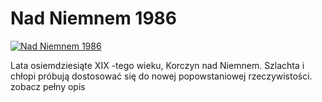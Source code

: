 Nad Niemnem 1986 
=============
[![Nad Niemnem 1986 ](http://vidos.pl/images/player.gif)](http://vidos.pl/nad-niemnem-1986)

 Lata osiemdziesiąte XIX -tego wieku, Korczyn nad Niemnem. Szlachta i chłopi próbują dostosować się do nowej popowstaniowej rzeczywistości. zobacz pełny opis
